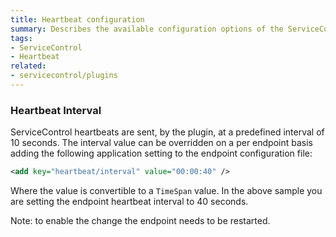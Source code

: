 ```yaml
---
title: Heartbeat configuration
summary: Describes the available configuration options of the ServiceControl Heartbeat plugins
tags:
- ServiceControl
- Heartbeat
related:
- servicecontrol/plugins
---
```


### Heartbeat Interval

ServiceControl heartbeats are sent, by the plugin, at a predefined interval of 10 seconds. The interval value can be overridden on a per endpoint basis adding the following application setting to the endpoint configuration file:

```xml
<add key="heartbeat/interval" value="00:00:40" />
```

Where the value is convertible to a `TimeSpan` value. In the above sample you are setting the endpoint heartbeat interval to 40 seconds.

Note: to enable the change the endpoint needs to be restarted.